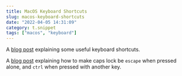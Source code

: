 ```yaml
---
title: MacOS Keyboard Shortcuts
slug: macos-keyboard-shortcuts
date: "2022-04-05 14:31:09"
category: t.snippet
tags: ["macos", "keyboard"]
---
```


A [blog post](https://www.jamieonkeys.dev/posts/keyboard-shortcuts/) explaining
some useful keyboard shortcuts.

A [blog
post](https://jinyuz.dev/posts/tips-and-tricks/Changing-caps-lock-key-to-Escape-when-pressed-alone-and-Control-when-pressed-with-another)
explaining how to make caps lock be `escape` when pressed alone, and `ctrl` when
pressed with another key.
